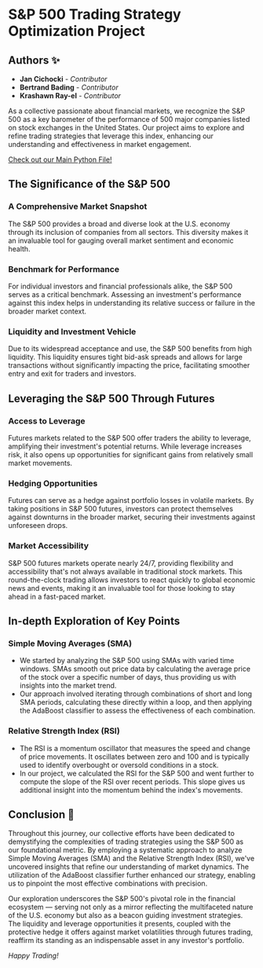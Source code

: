 # S&P 500 Trading Strategy Optimization Project
## Authors ✨

- **Jan Cichocki** - *Contributor*
- **Bertrand Bading** - *Contributor*
- **Krashawn Ray-el** - *Contributor*


As a collective passionate about financial markets, we recognize the S&P 500 as a key barometer of the performance of 500 major companies listed on stock exchanges in the United States. Our project aims to explore and refine trading strategies that leverage this index, enhancing our understanding and effectiveness in market engagement.

[Check out our Main Python File!](https://github.com/jancichocki/Project_2/blob/main/main.ipynb)

## The Significance of the S&P 500

### A Comprehensive Market Snapshot
The S&P 500 provides a broad and diverse look at the U.S. economy through its inclusion of companies from all sectors. This diversity makes it an invaluable tool for gauging overall market sentiment and economic health.

### Benchmark for Performance
For individual investors and financial professionals alike, the S&P 500 serves as a critical benchmark. Assessing an investment's performance against this index helps in understanding its relative success or failure in the broader market context.

### Liquidity and Investment Vehicle
Due to its widespread acceptance and use, the S&P 500 benefits from high liquidity. This liquidity ensures tight bid-ask spreads and allows for large transactions without significantly impacting the price, facilitating smoother entry and exit for traders and investors.

## Leveraging the S&P 500 Through Futures

### Access to Leverage
Futures markets related to the S&P 500 offer traders the ability to leverage, amplifying their investment's potential returns. While leverage increases risk, it also opens up opportunities for significant gains from relatively small market movements.

### Hedging Opportunities
Futures can serve as a hedge against portfolio losses in volatile markets. By taking positions in S&P 500 futures, investors can protect themselves against downturns in the broader market, securing their investments against unforeseen drops.

### Market Accessibility
S&P 500 futures markets operate nearly 24/7, providing flexibility and accessibility that's not always available in traditional stock markets. This round-the-clock trading allows investors to react quickly to global economic news and events, making it an invaluable tool for those looking to stay ahead in a fast-paced market.


## In-depth Exploration of Key Points

### Simple Moving Averages (SMA)

- We started by analyzing the S&P 500 using SMAs with varied time windows. SMAs smooth out price data by calculating the average price of the stock over a specific number of days, thus providing us with insights into the market trend.
- Our approach involved iterating through combinations of short and long SMA periods, calculating these directly within a loop, and then applying the AdaBoost classifier to assess the effectiveness of each combination.

### Relative Strength Index (RSI)

- The RSI is a momentum oscillator that measures the speed and change of price movements. It oscillates between zero and 100 and is typically used to identify overbought or oversold conditions in a stock.
- In our project, we calculated the RSI for the S&P 500 and went further to compute the slope of the RSI over recent periods. This slope gives us additional insight into the momentum behind the index's movements.

## Conclusion 🎉

Throughout this journey, our collective efforts have been dedicated to demystifying the complexities of trading strategies using the S&P 500 as our foundational metric. By employing a systematic approach to analyze Simple Moving Averages (SMA) and the Relative Strength Index (RSI), we've uncovered insights that refine our understanding of market dynamics. The utilization of the AdaBoost classifier further enhanced our strategy, enabling us to pinpoint the most effective combinations with precision.

Our exploration underscores the S&P 500's pivotal role in the financial ecosystem — serving not only as a mirror reflecting the multifaceted nature of the U.S. economy but also as a beacon guiding investment strategies. The liquidity and leverage opportunities it presents, coupled with the protective hedge it offers against market volatilities through futures trading, reaffirm its standing as an indispensable asset in any investor's portfolio.

*Happy Trading!*
